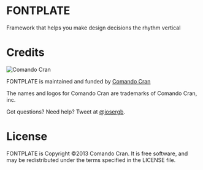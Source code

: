 FONTPLATE
=========

Framework that helps you make design decisions the rhythm vertical 

Credits
=======

![Comando Cran](https://dl.dropboxusercontent.com/u/2515894/portfolio/assets/428454_245609905557835_7409247_n.jpg)

FONTPLATE is maintained and funded by [Comando Cran](https://www.facebook.com/ComandoCran)

The names and logos for Comando Cran are trademarks of Comando Cran, inc.

Got questions? Need help? Tweet at [@josergb](http://twitter.com/josergb).

License
=======

FONTPLATE is Copyright ©2013 Comando Cran. It is free software, and may be redistributed under the terms specified in the LICENSE file.
